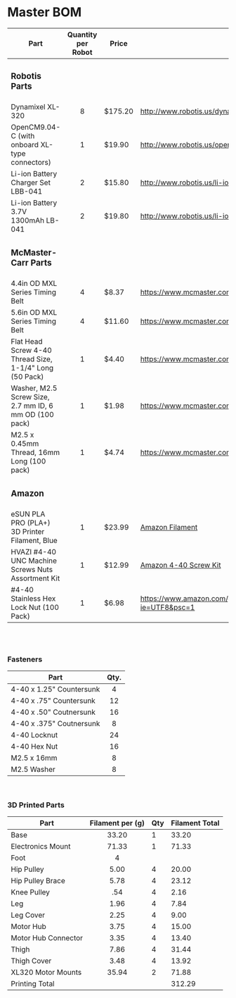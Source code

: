 <h1>Master BOM</h1>

| Part              | Quantity per Robot        |  Price                   | Link
| ----------------- | :-----------------------: |------------------------- | -------------- |
| <h3>Robotis Parts</h3> | | |
| Dynamixel XL-320  | 8 | $175.20 | http://www.robotis.us/dynamixel-xl-320/ |
| OpenCM9.04-C (with onboard XL-type connectors) | 1 | $19.90 | http://www.robotis.us/opencm9-04-c-with-onboard-xl-type-connectors/ |
| Li-ion Battery Charger Set LBB-041 | 2 | $15.80 | http://www.robotis.us/li-ion-battery-charger-set-lbb-041/ |
| Li-ion Battery 3.7V 1300mAh LB-041 | 2 | $19.80 | http://www.robotis.us/li-ion-battery-3-7v-1300mah-lb-041/ |
| <h3>McMaster-Carr Parts</h3> | | |
| 4.4in OD MXL Series Timing Belt  | 4 | $8.37 | https://www.mcmaster.com/7887K13/ |
| 5.6in OD MXL Series Timing Belt  | 4 | $11.60 | https://www.mcmaster.com/7887K15/ |
| Flat Head Screw 4-40 Thread Size, 1-1/4" Long  (50 Pack)| 1 | $4.40 |https://www.mcmaster.com/91771A117 |
| Washer, M2.5 Screw Size, 2.7 mm ID, 6 mm OD (100 pack) | 1 | $1.98 | https://www.mcmaster.com/93475A196/ |
| M2.5 x 0.45mm Thread, 16mm Long (100 pack) | 1 | $4.74 | https://www.mcmaster.com/92000A109/ |
| <h3>Amazon</h3> | | |
| eSUN PLA PRO (PLA+) 3D Printer Filament, Blue | 1 | $23.99 | [Amazon Filament](https://www.amazon.com/eSUN-1-75mm-Printer-Filament-2-2lbs/dp/B01EKEMNRO/ref=sr_1_1?dchild=1&keywords=esun+blue&qid=1599165167&s=industrial&sr=1-1) |
| HVAZI #4-40 UNC Machine Screws Nuts Assortment Kit | 1 | $12.99 | [Amazon 4-40 Screw Kit](https://www.amazon.com/HVAZI-Stainless-Phillips-Machine-Assortment/dp/B07GV31SDS/ref=sr_1_3?c=ts&dchild=1&keywords=Machine+Screws&qid=1599170742&refinements=p_n_feature_fourteen_browse-bin%3A11433955011&s=industrial&sr=1-3&ts_id=16403531) |
| #4-40 Stainless Hex Lock Nut (100 Pack) | 1 | $6.98 | https://www.amazon.com/gp/product/B07HYNZXGV/ref=ppx_yo_dt_b_search_asin_title?ie=UTF8&psc=1 |

<br/>
<br/>

<h3>Fasteners</h3>

| Part | Qty. |
| ----------------- | :-----------------------: |
| 4-40 x 1.25" Countersunk | 4 |
| 4-40 x .75" Countersunk | 12 |
| 4-40 x .50" Coutnersunk | 16 |
| 4-40 x .375" Coutnersunk | 8 |
| 4-40 Locknut | 24 |
| 4-40 Hex Nut | 16 |
| M2.5 x 16mm | 8 |
| M2.5 Washer | 8 |
<br/>

<h3>3D Printed Parts</h3>

| Part | Filament per (g) | Qty | Filament Total |
| ----------------- | :-----------------------: |------------------------- | -------------- |
| Base | 33.20 | 1 | 33.20 |
| Electronics Mount | 71.33 | 1 | 71.33 |
| Foot | 4 | | |
| Hip Pulley | 5.00 | 4 | 20.00 |
| Hip Pulley Brace | 5.78 | 4 | 23.12 |
| Knee Pulley | .54 | 4 | 2.16 |
| Leg | 1.96 | 4 | 7.84 |
| Leg Cover | 2.25 | 4 | 9.00 |
| Motor Hub | 3.75 | 4 | 15.00 |
| Motor Hub Connector | 3.35 | 4 | 13.40 |
| Thigh | 7.86 | 4 | 31.44 |
| Thigh Cover | 3.48 | 4 | 13.92 |
| XL320 Motor Mounts | 35.94 | 2 | 71.88 |
| Printing Total | | | 312.29 |
